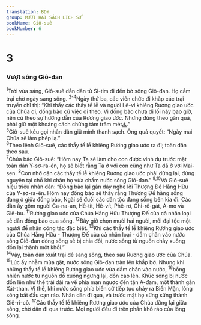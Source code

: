 ```yaml
---
translation: BDY
group: MƯƠI HAI SÁCH LỊCH SỬ
bookName: Giô-suê 
bookNumber: 6
---
```


<div class="title"><h1>3</h1><h3>Vượt sông Giô-đan</h3></div>
<span class="verse gios_3_1"><sup>1</sup>Trời vừa sáng, Giô-suê dẫn dân từ Si-tim đi đến bờ sông Giô-đan. Họ cắm trại chờ ngày sang sông. </span>
<span class="verse gios_3_2 gios_3_3 gios_3_4"><sup>2-4</sup>Ngày thứ ba, các viên chức đi khắp các trại truyền chỉ thị: “Khi thấy các thấy tế lễ và người Lê-vi khiêng Rương giao ước của Chúa đi, đồng bào cứ việc đi theo. Vì đồng bào chưa đi lối này bao giờ, nên cứ theo sự hướng dẫn của Rương giao ước. Nhưng đừng theo gần quá, phải giữ một khoảng cách chừng tám trăm mét<a href="#" data-toggle="tooltip" data-placement="bottom" title="Nt: 2000 cubits">⚓</a>.”<br/></span>
<span class="verse gios_3_5"><sup>5</sup>Giô-suê kêu gọi nhân dân giữ mình thanh sạch. Ông quả quyết: “Ngày mai Chúa sẽ làm phép lạ.”<br/></span>
<span class="verse gios_3_6"><sup>6</sup>Theo lệnh Giô-suê, các thầy tế lễ khiêng Rương giao ước ra đi; toàn dân theo sau.<br/></span>
<span class="verse gios_3_7"><sup>7</sup>Chúa bảo Giô-suê: “Hôm nay Ta sẽ làm cho con được vinh dự trước mặt toàn dân Y-sơ-ra-ên, họ sẽ biết rằng Ta ở với con cũng như Ta đã ở với Mai-sen. </span>
<span class="verse gios_3_8"><sup>8</sup>Con nhớ dặn các thầy tế lễ khiêng Rương giao ước phải dừng lại, đứng nguyên tại chỗ khi chân họ vừa chấm nước sông Giô-đan.” </span>
<span class="verse gios_3_9 gios_3_10"><sup>9,10</sup>Và Giô-suê hiệu triệu nhân dân: “Đồng bào lại gần đây nghe lời Thượng Đế Hằng Hữu của Y-sơ-ra-ên. Hôm nay đồng bào sẽ thấy rằng Thượng Đế hằng sống đang ở giữa đồng bào, Ngài sẽ đuổi các dân tộc đang sống bên kia đi. Các dân ấy gồm người Ca-na-an, Hê-tít, Hê-vít, Phê-rơ, Ghi-rê-gát, A-mo và Giê-bu. </span>
<span class="verse gios_3_11"><sup>11</sup>Rương giao ước của Chúa Hằng Hữu Thượng Đế của cả nhân loại sẽ dẫn đồng bào qua sông. </span>
<span class="verse gios_3_12"><sup>12</sup>Bây giờ chọn mười hai người, mỗi đại tộc một người để nhận công tác đặc biệt. </span>
<span class="verse gios_3_13"><sup>13</sup>Khi các thầy tế lễ khiêng Rương giao ước của Chúa Hằng Hữu - Thượng Đế của cả nhân loại - dẫm chân vào nước sông Giô-đan dòng sông sẽ bị chia đôi, nước sông từ nguồn chảy xuống dồn lại thành một khối.”<br/></span>
<span class="verse gios_3_14"><sup>14</sup>Vậy, toàn dân xuất trại để sang sông, theo sau Rương giao ước của Chúa. </span>
<span class="verse gios_3_15"><sup>15</sup>Lúc ấy nhằm mùa gặt, nước sông Giô-đan tràn lên khắp bờ. Nhưng khi những thầy tế lễ khiêng Rương giao ước vừa dẫm chân vào nước, </span>
<span class="verse gios_3_16"><sup>16</sup>bỗng nhiên nước từ nguồn đổ xuống ngưng lại, dồn cao lên. Khúc sông bị nước dồn lên như thế trải dài ra về phía mạn ngược đến tận A-đam, một thành gần Xát-than. Vì thế, khi nước sông phía biển cứ tiếp tục chảy ra Biển Mặn, lòng sông bắt đầu cạn ráo. Nhân dân đi qua, và trước mặt họ sừng sững thành Giê-ri-cô. </span>
<span class="verse gios_3_17"><sup>17</sup>Các thầy tế lễ khiêng Rương giao ước của Chúa dừng lại giữa sông, chờ dân đi qua trước. Mọi người đều đi trên phần khô ráo của lòng sông.</span>
